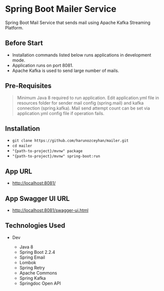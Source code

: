 # Spring Boot Mailer Service

Spring Boot Mail Service that sends mail using Apache Kafka Streaming Platform.

## Before Start

-   Installation commands listed below runs applications in development mode.
-   Application runs on port 8081.
-   Apache Kafka is used to send large number of mails.

## Pre-Requisites

> Minimum Java 8 required to run application.
> Edit application.yml file in resources folder for sender mail config (spring.mail) and kafka connection (spring.kafka).
> Mail send attempt count can be set via application.yml config file if operation fails.

## Installation

-   `git clone https://github.com/harunozceyhan/mailer.git`
-   `cd mailer`
-   `"{path-to-project}/mvnw" package`
-   `"{path-to-project}/mvnw" spring-boot:run`

## App URL

-   [http://localhost:8081/](http://localhost:8081/)

## App Swagger UI URL

-   [http://localhost:8081/swagger-ui.html](http://localhost:8081/swagger-ui.html)

## Technologies Used

-   Dev

    -   Java 8
    -   Spring Boot 2.2.4
    -   Spring Email
    -   Lombok
    -   Spring Retry
    -   Apache Commons
    -   Spring Kafka
    -   Springdoc Open API
